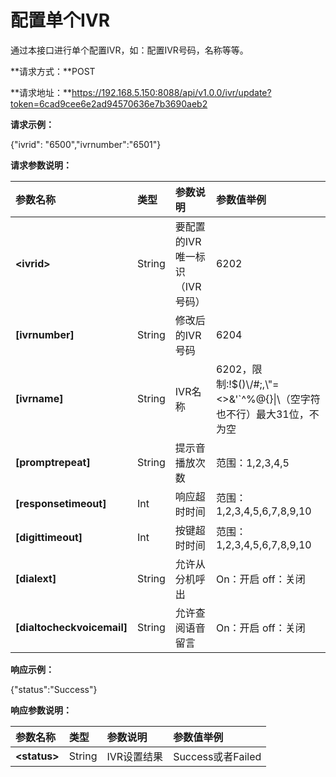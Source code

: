 

# 配置单个IVR

通过本接口进行单个配置IVR，如：配置IVR号码，名称等等。

**请求方式：**POST

**请求地址：**https://192.168.5.150:8088/api/v1.0.0/ivr/update?token=6cad9cee6e2ad94570636e7b3690aeb2

**请求示例：**

{"ivrid": "6500","ivrnumber":"6501"}

**请求参数说明：**

| 参数名称 | 类型 | 参数说明 | 参数值举例 |
| :--- | :--- | :--- | :--- |
| **&lt;ivrid&gt;** | String | 要配置的IVR唯一标识（IVR号码） | 6202 |
| **\[ivrnumber\]** | String | 修改后的IVR号码 | 6204 |
| **\[ivrname\]** | String | IVR名称 | 6202，限制:!$\(\)\\/\#;,\\\"=&lt;&gt;&'\`^%@{}\|\\（空字符也不行）最大31位，不为空 |
| **\[promptrepeat\]** | String | 提示音播放次数 | 范围：1,2,3,4,5 |
| **\[responsetimeout\]** | Int | 响应超时时间 | 范围：1,2,3,4,5,6,7,8,9,10 |
| **\[digittimeout\]** | Int | 按键超时时间 | 范围：1,2,3,4,5,6,7,8,9,10 |
| **\[dialext\]** | String | 允许从分机呼出 | On：开启 off：关闭 |
| **\[dialtocheckvoicemail\]** | String | 允许查阅语音留言 | On：开启 off：关闭 |

**响应示例：**

{"status":"Success"}

**响应参数说明：**

| 参数名称 | 类型 | 参数说明 | 参数值举例 |
| :--- | :--- | :--- | :--- |
| **&lt;status&gt;** | String | IVR设置结果 | Success或者Failed |




